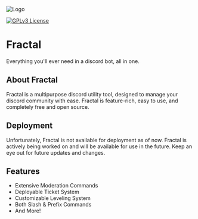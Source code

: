 
![Logo](https://i.imgur.com/BHaoh3d.png)

<p align="left">
    <a href="https://opensource.org/license/gpl-3-0"><img src="https://img.shields.io/badge/License-GPL%20v3-yellow.svg" alt="GPLv3 License" /></a>
</p>




# Fractal

Everything you'll ever need in a discord bot, all in one.



## About Fractal
Fractal is a multipurpose discord utility tool, designed to manage your discord community with ease. Fractal is feature-rich, easy to use, and completely free and open source.



## Deployment
Unfortunately, Fractal is not available for deployment as of now. Fractal is actively being worked on and will be available for use in the future. Keep an eye out for future updates and changes.
## Features

- Extensive Moderation Commands
- Deployable Ticket System
- Customizable Leveling System
- Both Slash & Prefix Commands
- And More!

